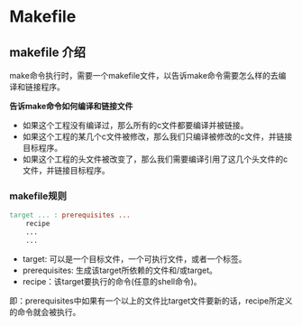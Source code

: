 # Makefile

## makefile 介绍



make命令执行时，需要一个makefile文件，以告诉make命令需要怎么样的去编译和链接程序。

**告诉make命令如何编译和链接文件**

- 如果这个工程没有编译过，那么所有的c文件都要编译并被链接。
- 如果这个工程的某几个c文件被修改，那么我们只编译被修改的c文件，并链接目标程序。
- 如果这个工程的头文件被改变了，那么我们需要编译引用了这几个头文件的c文件，并链接目标程序。

### makefile规则

```makefile
target ... : prerequisites ...
    recipe
    ...
    ...
```



- target: 可以是一个目标文件，一个可执行文件，或者一个标签。
- prerequisites: 生成该target所依赖的文件和/或target。
- recipe：该target要执行的命令(任意的shell命令)。

即：prerequisites中如果有一个以上的文件比target文件要新的话，recipe所定义的命令就会被执行。